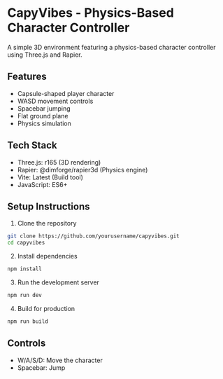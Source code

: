# CapyVibes - Physics-Based Character Controller

A simple 3D environment featuring a physics-based character controller using Three.js and Rapier.

## Features
- Capsule-shaped player character
- WASD movement controls
- Spacebar jumping
- Flat ground plane
- Physics simulation

## Tech Stack
- Three.js: r165 (3D rendering)
- Rapier: @dimforge/rapier3d (Physics engine)
- Vite: Latest (Build tool)
- JavaScript: ES6+

## Setup Instructions

1. Clone the repository
```bash
git clone https://github.com/yourusername/capyvibes.git
cd capyvibes
```

2. Install dependencies
```bash
npm install
```

3. Run the development server
```bash
npm run dev
```

4. Build for production
```bash
npm run build
```

## Controls
- W/A/S/D: Move the character
- Spacebar: Jump 
